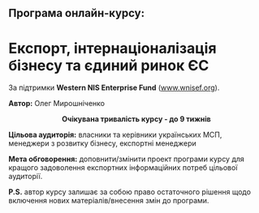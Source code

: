 ## Програма онлайн-курсу:

# Експорт, інтернаціоналізація бізнесу та єдиний ринок ЄС

<p>За підтримки <b>Western NIS Enterprise Fund</b> (<a href="http://www.wnisef.org">www.wnisef.org</a>).</p>

<p><b>Автор:</b> Олег Мирошніченко</p>

<p align="center"><b>Очікувана тривалість курсу - до 9 тижнів</b> </p>
<p><b class="p1">Цільова аудиторія:</b> власники та керівники українських МСП, менеджери з розвитку бізнесу, експортні менеджери</p>

<p><b class="p1">Мета обговорення:</b> доповнити/змінити проект програми курсу для кращого задоволення експортних інформаційних потреб цільової аудиторії.</p>
<p><b class="p1">P.S.</b> автор курсу залишає за собою право остаточного рішення щодо включення нових матеріалів/внесення змін до програми.<p>